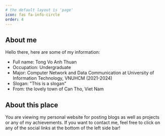```yaml
---
# the default layout is 'page'
icon: fas fa-info-circle
order: 4
---
```

## About me
Hello there, here are some of my information:

- Full name: Tong Vo Anh Thuan
- Occupation: Undergraduate
- Major: Computer Network and Data Communication at University of Information Technology, VNUHCM (2021-2024)
- Slogan: "This is a slogan"
- From: the lovely town of Can Tho, Viet Nam
## About this place
You are viewing my personal website for posting blogs as well as projects or any of my achievements. If you want to contact me, feel free to click on any of the social links at the bottom of the left side bar!
